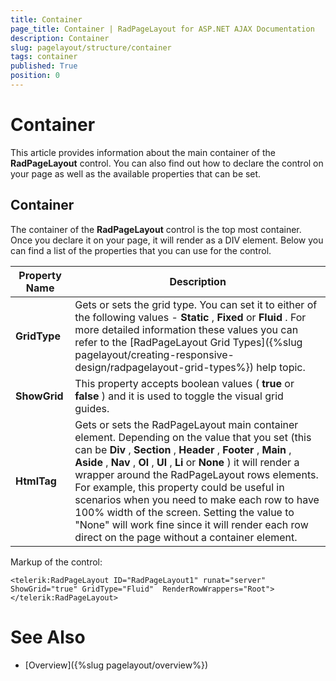 ```yaml
---
title: Container
page_title: Container | RadPageLayout for ASP.NET AJAX Documentation
description: Container
slug: pagelayout/structure/container
tags: container
published: True
position: 0
---
```


# Container



This article provides information about the main container of the **RadPageLayout** control. You can also find out how to declare the control on your page as well as the available properties that can be set.

## Container

The container of the **RadPageLayout** control is the top most container. Once you declare it on your page, it will render as a DIV element. Below you can find a list of the properties that you can use for the control.


| Property Name | Description |
| ------ | ------ |
| **GridType** |Gets or sets the grid type. You can set it to either of the following values - **Static** , **Fixed** or **Fluid** . For more detailed information these values you can refer to the [RadPageLayout Grid Types]({%slug pagelayout/creating-responsive-design/radpagelayout-grid-types%}) help topic.|
| **ShowGrid** |This property accepts boolean values ( **true** or **false** ) and it is used to toggle the visual grid guides.|
| **HtmlTag** |Gets or sets the RadPageLayout main container element. Depending on the value that you set (this can be **Div** , **Section** , **Header** , **Footer** , **Main** , **Aside** , **Nav** , **Ol** , **Ul** , **Li** or **None** ) it will render a wrapper around the RadPageLayout rows elements. For example, this property could be useful in scenarios when you need to make each row to have 100% width of the screen. Setting the value to "None" will work fine since it will render each row direct on the page without a container element.|

Markup of the control:

````ASPNET
<telerik:RadPageLayout ID="RadPageLayout1" runat="server" ShowGrid="true" GridType="Fluid"  RenderRowWrappers="Root">
</telerik:RadPageLayout>
````



# See Also

 * [Overview]({%slug pagelayout/overview%})
